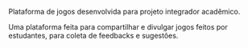 Plataforma de jogos desenvolvida para projeto integrador acadêmico.

Uma plataforma feita para compartilhar e divulgar jogos feitos por estudantes, para coleta de feedbacks e sugestões.
